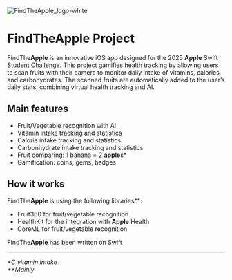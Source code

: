 ![FindTheApple_logo-white](https://github.com/user-attachments/assets/c9615a0a-952c-4b9f-9e11-9ca7a2c7be43)
# FindTheApple Project
FindThe**Apple** is an innovative iOS app designed for the 2025 **Apple** Swift Student Challenge. This project gamifies health tracking by allowing users to scan fruits with their camera to monitor daily intake of vitamins, calories, and carbohydrates. The scanned fruits are automatically added to the user’s daily stats, combining virtual health tracking and AI.
## Main features
- Fruit/Vegetable recognition with AI
- Vitamin intake tracking and statistics
- Calorie intake tracking and statistics
- Carbonhydrate intake tracking and statistics
- Fruit comparing: 1 banana = 2 **apple**s*
- Gamification: coins, gems, badges
## How it works
FindThe**Apple** is using the following libraries**:
- Fruit360 for fruit/vegetable recognition
- HealthKit for the integration with **Apple** Health
- CoreML for fruit/vegetable recognition  

FindThe**Apple** has been written on Swift

---
_*C vitamin intake_  
_**Mainly_
